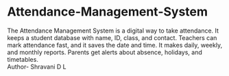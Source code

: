 # Attendance-Management-System
The Attendance Management System is a digital way to take attendance. It keeps a student database with name, ID, class, and contact. Teachers can mark attendance fast, and it saves the date and time. It makes daily, weekly, and monthly reports. Parents get alerts about absence, holidays, and timetables. 
<br>
Author- Shravani D L
